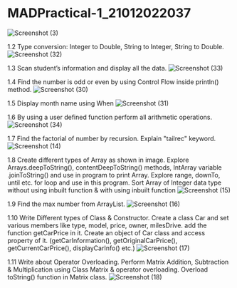 # MADPractical-1_21012022037
![Screenshot (3)](https://user-images.githubusercontent.com/110801512/183340713-8c5909b7-18c4-4fdf-8cf1-830413678646.png)

1.2 Type conversion:
Integer to Double, String to Integer, String to Double.
![Screenshot (32)](https://user-images.githubusercontent.com/110801512/183867004-8b997bb6-ca95-4e1e-98e7-05cad2c84db2.png)

1.3 Scan student’s information and display all the data.
![Screenshot (33)](https://user-images.githubusercontent.com/110801512/183867721-87a5ed35-8dbf-47d9-80e2-0e2e88076023.png)

1.4 Find the number is odd or even by using Control Flow inside println() method.
![Screenshot (30)](https://user-images.githubusercontent.com/110801512/183859416-81e47417-1da1-4b05-b4b9-98d8ceae567d.png)

1.5 Display month name using When
![Screenshot (31)](https://user-images.githubusercontent.com/110801512/183866030-4cec39d4-f435-4d77-90bb-eaf27ef3526b.png)

1.6 By using a user defined function perform all arithmetic operations.
![Screenshot (34)](https://user-images.githubusercontent.com/110801512/183869855-ef6e6424-1802-4358-8c03-8ac28955588f.png)

1.7 Find the factorial of number by recursion. Explain "tailrec" keyword.
![Screenshot (14)](https://user-images.githubusercontent.com/110801512/186218069-0e556a5b-1ad5-49c9-ac37-eaf9322bfdec.png)

1.8 Create different types of Array as shown in image. Explore Arrays.deepToString(), contentDeepToString() methods, IntArray variable .joinToString()  and use in program to print Array. Explore range, downTo, until etc. for loop and use in this program. Sort Array of Integer data type without using inbuilt function & with using inbuilt function
![Screenshot (15)](https://user-images.githubusercontent.com/110801512/186218095-7b17d3c9-a8d8-4832-bb0a-fbdc6bc5324f.png)

1.9 Find the max number from ArrayList.
![Screenshot (16)](https://user-images.githubusercontent.com/110801512/186218222-77c8e652-d42a-4da1-94b6-21db65e4241c.png)

1.10 Write Different types of Class & Constructor. Create a class Car and set various members like type, model, price, owner, milesDrive. add the function getCarPrice in it. Create an object of Car class and access property of it. (getCarInformation(), getOriginalCarPrice(), getCurrentCarPrice(), displayCarInfo() etc.)
![Screenshot (17)](https://user-images.githubusercontent.com/110801512/186218239-a1d0f824-20ee-426a-b69d-1baf5eee6bc5.png)

1.11 Write about Operator Overloading. Perform Matrix Addition, Subtraction & Multiplication using Class Matrix & operator overloading. Overload toString() function in Matrix class.
![Screenshot (18)](https://user-images.githubusercontent.com/110801512/186218267-e5e98cf1-35f6-40ff-b404-3a628eb69bd5.png)
